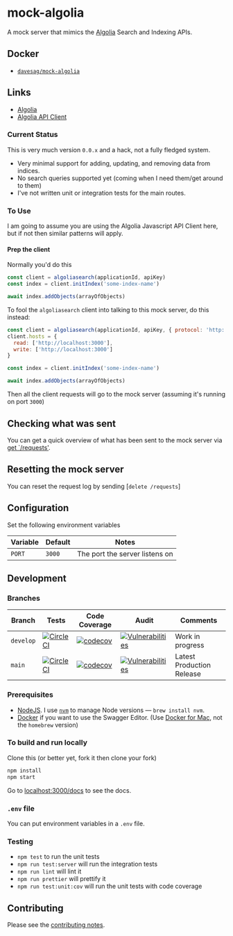 # mock-algolia

A mock server that mimics the [Algolia](https://www.algolia.com) Search and Indexing APIs.

## Docker

- [`davesag/mock-algolia`](https://hub.docker.com/r/davesag/mock-algolia/)

## Links

- [Algolia](https://www.algolia.com)
- [Algolia API Client](https://www.algolia.com/doc/)

### Current Status

This is very much version `0.0.x` and a hack, not a fully fledged system.

- Very minimal support for adding, updating, and removing data from indices.
- No search queries supported yet (coming when I need them/get around to them)
- I've not written unit or integration tests for the main routes.

### To Use

I am going to assume you are using the Algolia Javascript API Client here, but if not then similar patterns will apply.

#### Prep the client

Normally you'd do this

```js
const client = algoliasearch(applicationId, apiKey)
const index = client.initIndex('some-index-name')

await index.addObjects(arrayOfObjects)
```

To fool the `algoliasearch` client into talking to this mock server, do this instead:

```js
const client = algoliasearch(applicationId, apiKey, { protocol: 'http:' })
client.hosts = {
  read: ['http://localhost:3000'],
  write: ['http://localhost:3000']
}

const index = client.initIndex('some-index-name')

await index.addObjects(arrayOfObjects)
```

Then all the client requests will go to the mock server (assuming it's running on port `3000`)

## Checking what was sent

You can get a quick overview of what has been sent to the mock server via [get `/requests'](http://localhost:3000/requests).

## Resetting the mock server

You can reset the request log by sending [`delete /requests`]

## Configuration

Set the following environment variables

| Variable | Default | Notes                          |
| -------- | ------- | ------------------------------ |
| `PORT`   | `3000`  | The port the server listens on |

## Development

### Branches

<!-- prettier-ignore -->
| Branch    | Tests | Code Coverage | Audit | Comments |
| --------- | ----- | ------------- | ----- | -------- |
| `develop` | [![CircleCI](https://circleci.com/gh/davesag/mock-algolia/tree/develop.svg?style=svg)](https://circleci.com/gh/davesag/mock-algolia/tree/develop) | [![codecov](https://codecov.io/gh/davesag/mock-algolia/branch/develop/graph/badge.svg)](https://codecov.io/gh/davesag/mock-algolia) | [![Vulnerabilities](https://snyk.io/test/github/davesag/mock-algolia/develop/badge.svg)](https://snyk.io/test/github/davesag/mock-algolia/develop) | Work in progress |
| `main`  | [![CircleCI](https://circleci.com/gh/davesag/mock-algolia/tree/main.svg?style=svg)](https://circleci.com/gh/davesag/mock-algolia/tree/main) | [![codecov](https://codecov.io/gh/davesag/mock-algolia/branch/main/graph/badge.svg)](https://codecov.io/gh/davesag/mock-algolia) | [![Vulnerabilities](https://snyk.io/test/github/davesag/mock-algolia/main/badge.svg)](https://snyk.io/test/github/davesag/mock-algolia/main) | Latest Production Release |

### Prerequisites

- [NodeJS](htps://nodejs.org). I use [`nvm`](https://github.com/creationix/nvm) to manage Node versions — `brew install nvm`.
- [Docker](https://www.docker.com) if you want to use the Swagger Editor. (Use [Docker for Mac](https://docs.docker.com/docker-for-mac/), not the `homebrew` version)

### To build and run locally

Clone this (or better yet, fork it then clone your fork)

```sh
npm install
npm start
```

Go to [localhost:3000/docs](http://127.0.0.1:3000/docs) to see the docs.

### `.env` file

You can put environment variables in a `.env` file.

### Testing

- `npm test` to run the unit tests
- `npm run test:server` will run the integration tests
- `npm run lint` will lint it
- `npm run prettier` will prettify it
- `npm run test:unit:cov` will run the unit tests with code coverage

## Contributing

Please see the [contributing notes](CONTRIBUTING.md).
